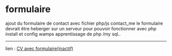 # formulaire

ajout du formulaire de contact avec fichier php/js contact_me
le formulaire  devrait être heberger sur un serveur pour pouvoir fonctionner avec php
install et config wamps
apprentissage de php /my sql..

***
lien :
<a href="https://htmlpreview.github.io/?https://github.com/Monobaffe/formulaire/blob/master/cv/index.html" traget="blank">CV avec formulaire(inactif)</a>
